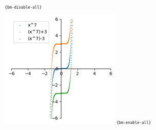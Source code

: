 `{bm-disable-all}`

![Graph(s) of x^7,(x^7)+3,(x^7)-3](calculus_c325b0bb0a47b1be38655b51f4cb3fb2.png)
`{bm-enable-all}`

